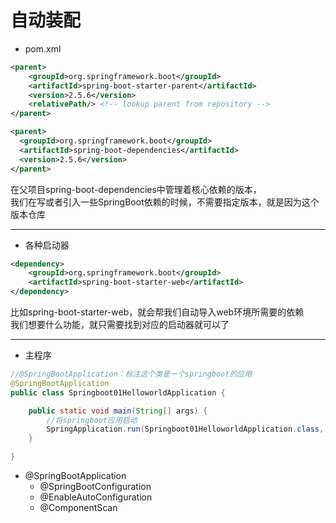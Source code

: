 # 自动装配
- pom.xml
```xml
<parent>
    <groupId>org.springframework.boot</groupId>
    <artifactId>spring-boot-starter-parent</artifactId>
    <version>2.5.6</version>
    <relativePath/> <!-- lookup parent from repository -->
</parent>

<parent>
  <groupId>org.springframework.boot</groupId>
  <artifactId>spring-boot-dependencies</artifactId>
  <version>2.5.6</version>
</parent>
```
  
在父项目spring-boot-dependencies中管理着核心依赖的版本，  
我们在写或者引入一些SpringBoot依赖的时候，不需要指定版本，就是因为这个版本仓库  

<hr/>

- 各种启动器  

```xml
<dependency>
    <groupId>org.springframework.boot</groupId>
    <artifactId>spring-boot-starter-web</artifactId>
</dependency>
```
比如spring-boot-starter-web，就会帮我们自动导入web环境所需要的依赖  
我们想要什么功能，就只需要找到对应的启动器就可以了  

<hr/>

- 主程序
```java
//@SpringBootApplication：标注这个类是一个springboot的应用
@SpringBootApplication
public class Springboot01HelloworldApplication {

    public static void main(String[] args) {
        //将springboot应用启动
        SpringApplication.run(Springboot01HelloworldApplication.class, args);
    }

}
```
  - @SpringBootApplication
    - @SpringBootConfiguration
    - @EnableAutoConfiguration
    - @ComponentScan
